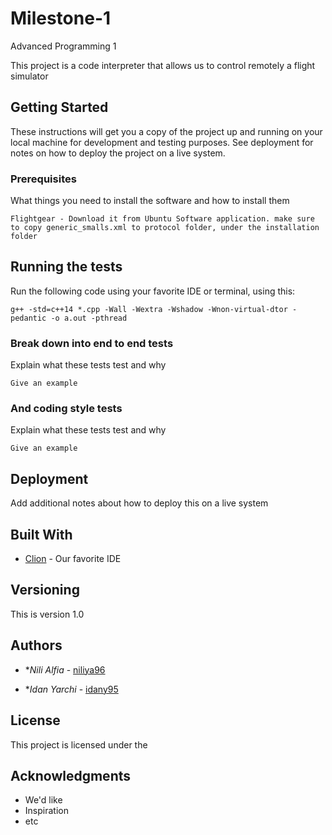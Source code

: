 # Milestone-1
Advanced Programming 1

This project is a code interpreter that allows us to control remotely a flight simulator

## Getting Started

These instructions will get you a copy of the project up and running on your local machine for development and testing purposes. See deployment for notes on how to deploy the project on a live system.

### Prerequisites

What things you need to install the software and how to install them

```
Flightgear - Download it from Ubuntu Software application. make sure to copy generic_smalls.xml to protocol folder, under the installation folder 
```
 
## Running the tests

Run the following code using your favorite IDE or terminal, using this:
```
g++ -std=c++14 *.cpp -Wall -Wextra -Wshadow -Wnon-virtual-dtor -pedantic -o a.out -pthread
```

### Break down into end to end tests

Explain what these tests test and why

```
Give an example
```

### And coding style tests

Explain what these tests test and why

```
Give an example
```

## Deployment

Add additional notes about how to deploy this on a live system

## Built With

* [Clion](http://www.dropwizard.io/1.0.2/docs/) - Our favorite IDE

## Versioning

This is version 1.0

## Authors

* **Nili Alfia* - [niliya96](https://github.com/niliya96)

* **Idan Yarchi* - [idany95](https://github.com/Idany95)

## License

This project is licensed under the 

## Acknowledgments

* We'd like 
* Inspiration
* etc
